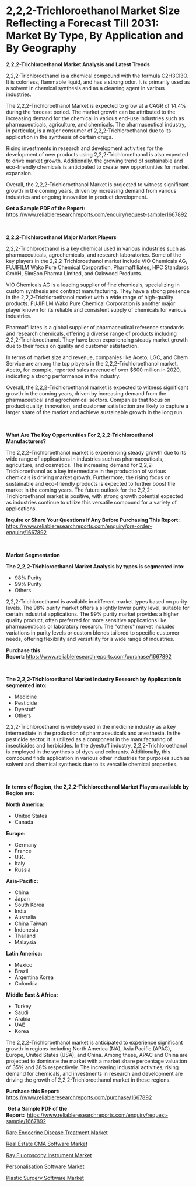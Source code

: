<p><h1>2,2,2-Trichloroethanol Market Size Reflecting a Forecast Till 2031: Market By Type, By Application and By Geography</h1></p><p><strong>2,2,2-Trichloroethanol Market Analysis and Latest Trends</strong></p>
<p><p>2,2,2-Trichloroethanol is a chemical compound with the formula C2H3Cl3O. It is colorless, flammable liquid, and has a strong odor. It is primarily used as a solvent in chemical synthesis and as a cleaning agent in various industries.</p><p>The 2,2,2-Trichloroethanol Market is expected to grow at a CAGR of 14.4% during the forecast period. The market growth can be attributed to the increasing demand for the chemical in various end-use industries such as pharmaceuticals, agriculture, and chemicals. The pharmaceutical industry, in particular, is a major consumer of 2,2,2-Trichloroethanol due to its application in the synthesis of certain drugs.</p><p>Rising investments in research and development activities for the development of new products using 2,2,2-Trichloroethanol is also expected to drive market growth. Additionally, the growing trend of sustainable and eco-friendly chemicals is anticipated to create new opportunities for market expansion.</p><p>Overall, the 2,2,2-Trichloroethanol Market is projected to witness significant growth in the coming years, driven by increasing demand from various industries and ongoing innovation in product development.</p></p>
<p><strong>Get a Sample PDF of the Report:&nbsp;</strong> <a href="https://www.reliableresearchreports.com/enquiry/request-sample/1667892">https://www.reliableresearchreports.com/enquiry/request-sample/1667892</a></p>
<p>&nbsp;</p>
<p><strong>2,2,2-Trichloroethanol Major Market Players</strong></p>
<p><p>2,2,2-Trichloroethanol is a key chemical used in various industries such as pharmaceuticals, agrochemicals, and research laboratories. Some of the key players in the 2,2,2-Trichloroethanol market include VIO Chemicals AG, FUJIFILM Wako Pure Chemical Corporation, Pharmaffiliates, HPC Standards GmbH, SimSon Pharma Limited, and Oakwood Products.</p><p>VIO Chemicals AG is a leading supplier of fine chemicals, specializing in custom synthesis and contract manufacturing. They have a strong presence in the 2,2,2-Trichloroethanol market with a wide range of high-quality products. FUJIFILM Wako Pure Chemical Corporation is another major player known for its reliable and consistent supply of chemicals for various industries.</p><p>Pharmaffiliates is a global supplier of pharmaceutical reference standards and research chemicals, offering a diverse range of products including 2,2,2-Trichloroethanol. They have been experiencing steady market growth due to their focus on quality and customer satisfaction.</p><p>In terms of market size and revenue, companies like Aceto, LGC, and Chem Service are among the top players in the 2,2,2-Trichloroethanol market. Aceto, for example, reported sales revenue of over $600 million in 2020, indicating a strong performance in the industry.</p><p>Overall, the 2,2,2-Trichloroethanol market is expected to witness significant growth in the coming years, driven by increasing demand from the pharmaceutical and agrochemical sectors. Companies that focus on product quality, innovation, and customer satisfaction are likely to capture a larger share of the market and achieve sustainable growth in the long run.</p></p>
<p>&nbsp;</p>
<p><strong>What Are The Key Opportunities For 2,2,2-Trichloroethanol Manufacturers?</strong></p>
<p><p>The 2,2,2-Trichloroethanol market is experiencing steady growth due to its wide range of applications in industries such as pharmaceuticals, agriculture, and cosmetics. The increasing demand for 2,2,2-Trichloroethanol as a key intermediate in the production of various chemicals is driving market growth. Furthermore, the rising focus on sustainable and eco-friendly products is expected to further boost the market in the coming years. The future outlook for the 2,2,2-Trichloroethanol market is positive, with strong growth potential expected as industries continue to utilize this versatile compound for a variety of applications.</p></p>
<p><strong>Inquire or Share Your Questions If Any Before Purchasing This Report:</strong> <a href="https://www.reliableresearchreports.com/enquiry/pre-order-enquiry/1667892">https://www.reliableresearchreports.com/enquiry/pre-order-enquiry/1667892</a></p>
<p>&nbsp;</p>
<p><strong>Market Segmentation</strong></p>
<p><strong>The 2,2,2-Trichloroethanol Market Analysis by types is segmented into:</strong></p>
<p><ul><li>98% Purity</li><li>99% Purity</li><li>Others</li></ul></p>
<p><p>2,2,2-Trichloroethanol is available in different market types based on purity levels. The 98% purity market offers a slightly lower purity level, suitable for certain industrial applications. The 99% purity market provides a higher quality product, often preferred for more sensitive applications like pharmaceuticals or laboratory research. The "others" market includes variations in purity levels or custom blends tailored to specific customer needs, offering flexibility and versatility for a wide range of industries.</p></p>
<p><strong>Purchase this Report:&nbsp;</strong><a href="https://www.reliableresearchreports.com/purchase/1667892">https://www.reliableresearchreports.com/purchase/1667892</a></p>
<p>&nbsp;</p>
<p><strong>The 2,2,2-Trichloroethanol Market Industry Research by Application is segmented into:</strong></p>
<p><ul><li>Medicine</li><li>Pesticide</li><li>Dyestuff</li><li>Others</li></ul></p>
<p><p>2,2,2-Trichloroethanol is widely used in the medicine industry as a key intermediate in the production of pharmaceuticals and anesthesia. In the pesticide sector, it is utilized as a component in the manufacturing of insecticides and herbicides. In the dyestuff industry, 2,2,2-Trichloroethanol is employed in the synthesis of dyes and colorants. Additionally, this compound finds application in various other industries for purposes such as solvent and chemical synthesis due to its versatile chemical properties.</p></p>
<p>&nbsp;</p>
<p><strong>In terms of Region, the 2,2,2-Trichloroethanol Market Players available by Region are:</strong></p>
<p>
    <p> <strong> North America: </strong>
        <ul>
            <li>United States</li>
            <li>Canada</li>
        </ul>
        </p> 
    <p> <strong> Europe: </strong>
        <ul>
            <li>Germany</li>
            <li>France</li>
            <li>U.K.</li>
            <li>Italy</li>
            <li>Russia</li>
        </ul>
        </p> 
    <p> <strong> Asia-Pacific: </strong>
        <ul>
            <li>China</li>
            <li>Japan</li>
            <li>South Korea</li>
            <li>India</li>
            <li>Australia</li>
            <li>China Taiwan</li>
            <li>Indonesia</li>
            <li>Thailand</li>
            <li>Malaysia</li>
        </ul>
        </p> 
    <p> <strong> Latin America: </strong>
        <ul>
            <li>Mexico</li>
            <li>Brazil</li>
            <li>Argentina Korea</li>
            <li>Colombia</li>
        </ul>
        </p> 
    <p> <strong> Middle East & Africa: </strong>
        <ul>
            <li>Turkey</li>
            <li>Saudi</li>
            <li>Arabia</li>
            <li>UAE</li>
            <li>Korea</li>
        </ul>
    </p>
    </p>
<p><p>The 2,2,2-Trichloroethanol market is anticipated to experience significant growth in regions including North America (NA), Asia Pacific (APAC), Europe, United States (USA), and China. Among these, APAC and China are projected to dominate the market with a market share percentage valuation of 35% and 28% respectively. The increasing industrial activities, rising demand for chemicals, and investments in research and development are driving the growth of 2,2,2-Trichloroethanol market in these regions.</p></p>
<p><strong>Purchase this Report: </strong><a href="https://www.reliableresearchreports.com/purchase/1667892">https://www.reliableresearchreports.com/purchase/1667892</a></p>
<p>&nbsp;<strong>Get a Sample PDF of the Report:&nbsp;&nbsp;</strong><a href="https://www.reliableresearchreports.com/enquiry/request-sample/1667892">https://www.reliableresearchreports.com/enquiry/request-sample/1667892</a></p>
<p><strong></strong></p>
<p><p><a href="https://github.com/Airanohannonzb68e5pb53oc1/Market-Research-Report-List-1/blob/main/rare-endocrine-disease-treatment-market.md">Rare Endocrine Disease Treatment Market</a></p><p><a href="https://medium.com/@stephenstevens11/real-estate-cma-software-market-size-and-market-trends-complete-industry-overview-2024-to-2031-84e3e8ff67c2">Real Estate CMA Software Market</a></p><p><a href="https://github.com/ChiragRP21/Market-Research-Report-List-3/blob/main/ray-fluoroscopy-instrument-market.md">Ray Fluoroscopy Instrument Market</a></p><p><a href="https://medium.com/@serenaframi/personalisation-software-market-size-and-market-trends-complete-industry-overview-2024-to-2031-ae9be447020b">Personalisation Software Market</a></p><p><a href="https://medium.com/@serenaframi/plastic-surgery-software-market-exploring-market-share-market-trends-and-future-growth-f2562d71d02e">Plastic Surgery Software Market</a></p></p>